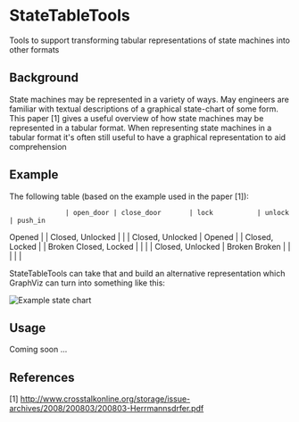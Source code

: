 StateTableTools
===============

Tools to support transforming tabular representations of state machines into other formats

Background
----------

State machines may be represented in a variety of ways.  May engineers are
familiar with textual descriptions of a graphical state-chart of some form.
This paper [1] gives a useful overview of how state machines may be
represented in a tabular format.
When representing state machines in a tabular format it's often still
useful to have a graphical representation to aid comprehension

Example
-------

The following table (based on the example used in the paper [1]):

                  | open_door | close_door       | lock           | unlock           | push_in
Opened            |           | Closed, Unlocked |                |                  |
Closed, Unlocked  | Opened    |                  | Closed, Locked |                  | Broken
Closed, Locked    |           |                  |                | Closed, Unlocked | Broken
Broken            |           |                  |                |                  |

StateTableTools can take that and build an alternative representation which
GraphViz can turn into something like this:

![Example state chart](https://raw.github.com/bright-tools/StateTableTools/master/test/example_2.png)

Usage
-----

Coming soon ...

References
----------

[1] http://www.crosstalkonline.org/storage/issue-archives/2008/200803/200803-Herrmannsdrfer.pdf
